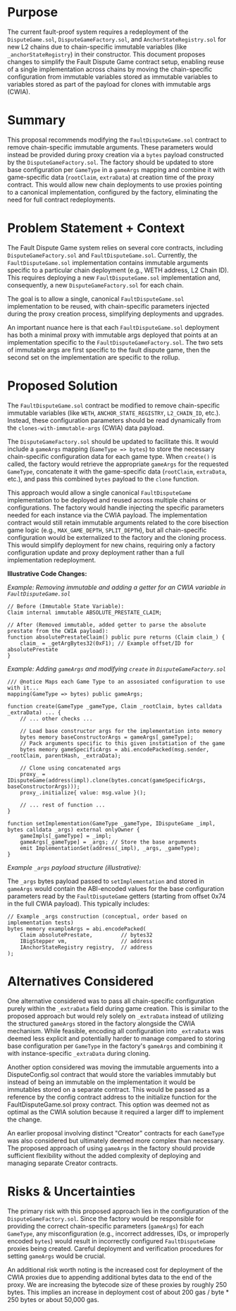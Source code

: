 # Purpose

The current fault-proof system requires a redeployment of the `DisputeGame.sol`, `DisputeGameFactory.sol`, and `AnchorStateRegistry.sol` for new L2 chains due to chain-specific immutable variables (like `_anchorStateRegistry`) in their constructor. This document proposes changes to simplify the Fault Dispute Game contract setup, enabling reuse of a single implementation across chains by moving the chain-specific configuration from immutable variables stored as immutable variables to variables stored as part of the payload for clones with immutable args (CWIA).

# Summary

This proposal recommends modifying the `FaultDisputeGame.sol` contract to remove chain-specific immutable arguments. These parameters would instead be provided during proxy creation via a `bytes` payload constructed by the `DisputeGameFactory.sol`. The factory should be updated to store base configuration per `GameType` in a `gameArgs` mapping and combine it with game-specific data (`rootClaim`, `extraData`) at creation time of the proxy contract. This would allow new chain deployments to use proxies pointing to a canonical implementation, configured by the factory, eliminating the need for full contract redeployments.

# Problem Statement + Context

The Fault Dispute Game system relies on several core contracts, including `DisputeGameFactory.sol` and `FaultDisputeGame.sol`. Currently, the `FaultDisputeGame.sol` implementation contains immutable arguments specific to a particular chain deployment (e.g., WETH address, L2 Chain ID). This requires deploying a new `FaultDisputeGame.sol` implementation and, consequently, a new `DisputeGameFactory.sol` for each chain.

The goal is to allow a single, canonical `FaultDisputeGame.sol` implementation to be reused, with chain-specific parameters injected during the proxy creation process, simplifying deployments and upgrades.

An important nuance here is that each `FaultDisputeGame.sol` deployment has both a minimal proxy with immutable args deployed that points at an implementation specific to the `FaultDisputeGameFactory.sol`. The two sets of immutable args are first specific to the fault dispute game, then the second set on the implementation are specific to the rollup.

# Proposed Solution

The `FaultDisputeGame.sol` contract be modified to remove chain-specific immutable variables (like `WETH`, `ANCHOR_STATE_REGISTRY`, `L2_CHAIN_ID`, etc.). Instead, these configuration parameters should be read dynamically from the `clones-with-immutable-args` (CWIA) data payload.

The `DisputeGameFactory.sol` should be updated to facilitate this. It would include a `gameArgs` mapping (`GameType => bytes`) to store the necessary chain-specific configuration data for each game type. When `create()` is called, the factory would retrieve the appropriate `gameArgs` for the requested `GameType`, concatenate it with the game-specific data (`rootClaim`, `extraData`, etc.), and pass this combined `bytes` payload to the `clone` function.

This approach would allow a single canonical `FaultDisputeGame` implementation to be deployed and reused across multiple chains or configurations. The factory would handle injecting the specific parameters needed for each instance via the CWIA payload. The implementation contract would still retain immutable arguments related to the core bisection game logic (e.g., `MAX_GAME_DEPTH`, `SPLIT_DEPTH`), but all chain-specific configuration would be externalized to the factory and the cloning process. This would simplify deployment for new chains, requiring only a factory configuration update and proxy deployment rather than a full implementation redeployment.

**Illustrative Code Changes:**

*Example: Removing immutable and adding a getter for an CWIA variable in `FaultDisputeGame.sol`*
```solidity
// Before (Immutable State Variable):
Claim internal immutable ABSOLUTE_PRESTATE_CLAIM;

// After (Removed immutable, added getter to parse the absolute prestate from the CWIA payload):
function absolutePrestateClaim() public pure returns (Claim claim_) {
    claim_ = _getArgBytes32(0xF1); // Example offset/ID for absolutePrestate
}
```

*Example: Adding `gameArgs` and modifying `create` in `DisputeGameFactory.sol`*

```solidity
/// @notice Maps each Game Type to an assosiated configuration to use with it...
mapping(GameType => bytes) public gameArgs;

function create(GameType _gameType, Claim _rootClaim, bytes calldata _extraData) ... {
    // ... other checks ...

    // Load base constructor args for the implementation into memory
    bytes memory baseConstructorArgs = gameArgs[_gameType];
    // Pack arguments specific to this given instatiation of the game
    bytes memory gameSpecificArgs = abi.encodePacked(msg.sender, _rootClaim, parentHash, _extraData);

    // Clone using concatenated args
    proxy_ = IDisputeGame(address(impl).clone(bytes.concat(gameSpecificArgs, baseConstructorArgs)));
    proxy_.initialize{ value: msg.value }();

    // ... rest of function ...
}

function setImplementation(GameType _gameType, IDisputeGame _impl, bytes calldata _args) external onlyOwner {
    gameImpls[_gameType] = _impl;
    gameArgs[_gameType] = _args; // Store the base arguments
    emit ImplementationSet(address(_impl), _args, _gameType);
}
```

*Example `_args` payload structure (illustrative):*

The `_args` bytes payload passed to `setImplementation` and stored in `gameArgs` would contain the ABI-encoded values for the base configuration parameters read by the `FaultDisputeGame` getters (starting from offset 0x74 in the full CWIA payload). This typically includes:

```solidity
// Example _args construction (conceptual, order based on implementation tests)
bytes memory exampleArgs = abi.encodePacked(
    Claim absolutePrestate,         // bytes32
    IBigStepper vm,                 // address
    IAnchorStateRegistry registry,  // address
);
```

# Alternatives Considered

One alternative considered was to pass all chain-specific configuration purely within the `_extraData` field during game creation. This is similar to the proposed approach but would rely solely on `_extraData` instead of utilizing the structured `gameArgs` stored in the factory alongside the CWIA mechanism. While feasible, encoding all configuration into `_extraData` was deemed less explicit and potentially harder to manage compared to storing base configuration per `GameType` in the factory's `gameArgs` and combining it with instance-specific `_extraData` during cloning.

Another option considered was moving the immutable arguements into a DisputeConfig.sol contract that would store the variables immutably but instead of being an immutable on the implementation it would be immutables stored on a separate contract.  This would be passed as a reference by the config contract address to the initialize function for the FaultDisputeGame.sol proxy contract.  This option was deemed not as optimal as the CWIA solution because it required a larger diff to implement the change.

An earlier proposal involving distinct "Creator" contracts for each `GameType` was also considered but ultimately deemed more complex than necessary. The proposed approach of using `gameArgs` in the factory should provide sufficient flexibility without the added complexity of deploying and managing separate Creator contracts.

# Risks & Uncertainties

The primary risk with this proposed approach lies in the configuration of the `DisputeGameFactory.sol`. Since the factory would be responsible for providing the correct chain-specific parameters (`gameArgs`) for each `GameType`, any misconfiguration (e.g., incorrect addresses, IDs, or improperly encoded `bytes`) would result in incorrectly configured `FaultDisputeGame` proxies being created. Careful deployment and verification procedures for setting `gameArgs` would be crucial.

An additional risk worth noting is the increased cost for deployment of the CWIA proxies due to appending additional bytes data to the end of the proxy. We are increasing the bytecode size of these proxies by roughly 250 bytes.  This implies an increase in deployment cost of about 200 gas / byte * 250 bytes or about 50,000 gas.